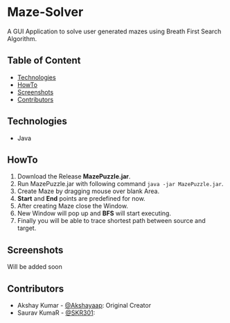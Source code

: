 # Maze-Solver
A GUI Application to solve user generated mazes using Breath First Search Algorithm.
  
## Table of Content
- [Technologies](#technologies)
- [HowTo](#howto)
- [Screenshots](#screenshots)
- [Contributors](#contributors)

## Technologies
- Java

## HowTo
1. Download the Release **MazePuzzle.jar**.
3. Run MazePuzzle.jar with following command `java -jar MazePuzzle.jar`.
4. Create Maze by dragging mouse over blank Area.
5. **Start** and **End** points are predefined for now.
6. After creating Maze close the Window.
7. New Window will pop up and **BFS** will start executing.
8. Finally you will be able to trace shortest path between source and target.

## Screenshots
Will be added soon

## Contributors
- Akshay Kumar - [@Akshayaap](https://github.com/Akshayaao): Original Creator
- Saurav KumaR - [@SKR301](https://github.com/SKR301):
